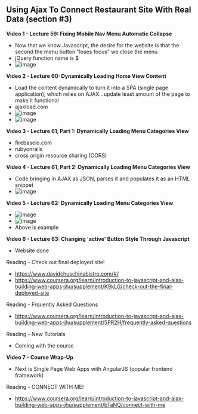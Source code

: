 ## Using Ajax To Connect Restaurant Site With Real Data (section #3)

**Video 1 - Lecture 59: Fixing Mobile Nav Menu Automatic Collapse**
- Now that we know Javascript, the desire for the website is that the second the menu button "loses focus" we close the menu
- jQuery function name is $
- ![image](https://github.com/user-attachments/assets/3ab4e1d4-28ed-45f6-af58-9538bb089532)

**Video 2 - Lecture 60: Dynamically Loading Home View Content**
- Load the content dynamically to turn it into a SPA (single page application), which relies on AJAX...update least amount of the page to make it functional
- ajaxload.com
- ![image](https://github.com/user-attachments/assets/7b6b6cbe-853e-4a24-aeaf-d70da713e222)
- ![image](https://github.com/user-attachments/assets/a6444adb-57d4-4a1f-8df5-6552ffe49062)

**Video 3 - Lecture 61, Part 1: Dynamically Loading Menu Categories View**
- firebaseio.com
- rubyonrails
- cross origin resource sharing (CORS)

**Video 4 - Lecture 61, Part 2: Dynamically Loading Menu Categories View**
- Code bringing in AJAX as JSON, parses it and populates it as an HTML snippet
- ![image](https://github.com/user-attachments/assets/8ee1e98b-22e7-481a-9bac-7b85ab7e1ff0)

**Video 5 - Lecture 62: Dynamically Loading Menu Categories View**
- ![image](https://github.com/user-attachments/assets/718a1175-f1de-4efe-a93e-46df5caa490f)
- ![image](https://github.com/user-attachments/assets/edc6f729-a892-4ad1-a2aa-2bda520506f5)
- Above is example

**Video 6 - Lecture 63: Changing 'active' Button Style Through Javascript**
- Website done

Reading - Check out final deployed site!
- https://www.davidchuschinabistro.com/#/
- https://www.coursera.org/learn/introduction-to-javascript-and-ajax-building-web-apps-jhu/supplement/K9kLG/check-out-the-final-deployed-site

Reading - Frquently Asked Questions
- https://www.coursera.org/learn/introduction-to-javascript-and-ajax-building-web-apps-jhu/supplement/5PR2H/frequently-asked-questions

Reading - New Tutorials
- Coming with the course

**Video 7 - Course Wrap-Up**
- Next is Single Page Web Apps with AngularJS (popular frontend framework)

Reading - CONNECT WITH ME!
- https://www.coursera.org/learn/introduction-to-javascript-and-ajax-building-web-apps-jhu/supplement/bTaNQ/connect-with-me
